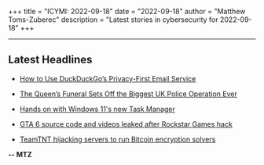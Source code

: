 +++
title = "ICYMI: 2022-09-18"
date = "2022-09-18"
author = "Matthew Toms-Zuberec"
description = "Latest stories in cybersecurity for 2022-09-18"
+++

---------------------------------------------------------------------------
## Latest Headlines
- [How to Use DuckDuckGo’s Privacy-First Email Service](https://www.wired.com/story/how-to-use-duckduckgo-privacy-first-email/)

- [The Queen’s Funeral Sets Off the Biggest UK Police Operation Ever](https://www.wired.com/story/queen-elizabeth-ii-funeral-details-security/)

- [Hands on with Windows 11's new Task Manager](https://www.bleepingcomputer.com/news/microsoft/hands-on-with-windows-11s-new-task-manager/)

- [GTA 6 source code and videos leaked after Rockstar Games hack](https://www.bleepingcomputer.com/news/security/gta-6-source-code-and-videos-leaked-after-rockstar-games-hack/)

- [TeamTNT hijacking servers to run Bitcoin encryption solvers](https://www.bleepingcomputer.com/news/security/teamtnt-hijacking-servers-to-run-bitcoin-encryption-solvers/)

**-- MTZ**